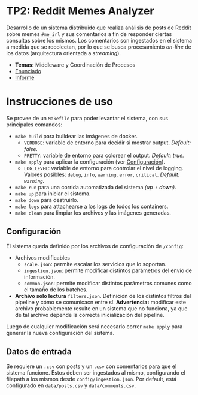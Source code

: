 # TP2: Reddit Memes Analyzer

Desarrollo de un sistema distribuido que realiza análisis de posts de Reddit sobre memes `#me_irl` y sus comentarios a fin de responder ciertas consultas sobre los mismos. Los comentarios son ingestados en el sistema a medida que se recolectan, por lo que se busca procesamiento _on-line_ de los datos (arquitectura orientada a _streaming_).

- **Temas:** Middleware y Coordinación de Procesos
- [Enunciado](./docs/Enunciado.pdf)
- [Informe](./docs/Informe.pdf)

# Instrucciones de uso

Se provee de un `Makefile` para poder levantar el sistema, con sus principales comandos:

- `make build` para buildear las imágenes de docker.
  - `VERBOSE`: variable de entorno para decidir si mostrar output. _Default: false._
  - `PRETTY`: variable de entorno para colorear el output. _Default: true._
- `make apply` para aplicar la configuración (ver [Configuración](#configuración)).
  - `LOG_LEVEL`: variable de entorno para controlar el nivel de logging. Valores posibles: `debug`, `info`, `warning`, `error`, `critical`. _Default: `warning`._
- `make run` para una corrida automatizada del sistema _(up + down)_.
- `make up` para iniciar el sistema.
- `make down` para destruirlo.
- `make logs` para attachearse a los logs de todos los containers.
- `make clean` para limpiar los archivos y las imágenes generadas.

## Configuración

El sistema queda definido por los archivos de configuración de `/config`:

- Archivos modificables
  - `scale.json`: permite escalar los servicios que lo soportan.
  - `ingestion.json`: permite modificar distintos parámetros del envío de información.
  - `common.json`: permite modificar distintos parámetros comunes como el tamaño de los batches.
- **Archivo sólo lectura** `filters.json`. Definición de los distintos filtros del pipeline y cómo se comunicacn entre sí. **Advertencia:** modificar este archivo probablemente resulte en un sistema que no funciona, ya que de tal archivo depende la correcta inicialización del pipeline.

Luego de cualquier modificación será necesario correr `make apply` para generar la nueva configuración del sistema.

## Datos de entrada

Se requiere un `.csv` con posts y un `.csv` con comentarios para que el sistema funcione. Estos deben ser ingestados al mismo, configurando el filepath a los mismos desde `config/ingestion.json`. Por default, está configurado en `data/posts.csv` y `data/comments.csv`.
